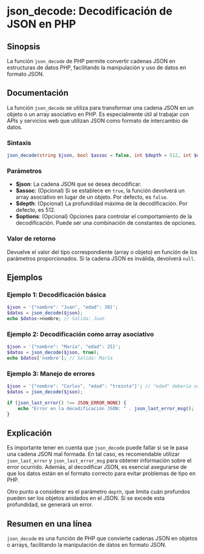 <!--
Meta Description: # json_decode: Decodificación de JSON en PHP ## Sinopsis La función `json_decode` de PHP permite convertir cadenas JSON en estructuras de datos PHP, f...
Meta Keywords: json, php, datos, json_decode, decodificación
-->

# json_decode: Decodificación de JSON en PHP

## Sinopsis
La función `json_decode` de PHP permite convertir cadenas JSON en estructuras de datos PHP, facilitando la manipulación y uso de datos en formato JSON.

## Documentación
La función `json_decode` se utiliza para transformar una cadena JSON en un objeto o un array asociativo en PHP. Es especialmente útil al trabajar con APIs y servicios web que utilizan JSON como formato de intercambio de datos.

### Sintaxis
```php
json_decode(string $json, bool $assoc = false, int $depth = 512, int $options = 0): mixed
```

### Parámetros
- **$json**: La cadena JSON que se desea decodificar.
- **$assoc**: (Opcional) Si se establece en `true`, la función devolverá un array asociativo en lugar de un objeto. Por defecto, es `false`.
- **$depth**: (Opcional) La profundidad máxima de la decodificación. Por defecto, es 512.
- **$options**: (Opcional) Opciones para controlar el comportamiento de la decodificación. Puede ser una combinación de constantes de opciones.

### Valor de retorno
Devuelve el valor del tipo correspondiente (array o objeto) en función de los parámetros proporcionados. Si la cadena JSON es inválida, devolverá `null`.

## Ejemplos

### Ejemplo 1: Decodificación básica
```php
$json = '{"nombre": "Juan", "edad": 30}';
$datos = json_decode($json);
echo $datos->nombre; // Salida: Juan
```

### Ejemplo 2: Decodificación como array asociativo
```php
$json = '{"nombre": "María", "edad": 25}';
$datos = json_decode($json, true);
echo $datos['nombre']; // Salida: María
```

### Ejemplo 3: Manejo de errores
```php
$json = '{"nombre": "Carlos", "edad": "treinta"}'; // "edad" debería ser un número
$datos = json_decode($json);

if (json_last_error() !== JSON_ERROR_NONE) {
    echo "Error en la decodificación JSON: " . json_last_error_msg();
}
```

## Explicación
Es importante tener en cuenta que `json_decode` puede fallar si se le pasa una cadena JSON mal formada. En tal caso, es recomendable utilizar `json_last_error` y `json_last_error_msg` para obtener información sobre el error ocurrido. Además, al decodificar JSON, es esencial asegurarse de que los datos están en el formato correcto para evitar problemas de tipo en PHP.

Otro punto a considerar es el parámetro `depth`, que limita cuán profundos pueden ser los objetos anidados en el JSON. Si se excede esta profundidad, se generará un error.

## Resumen en una línea
`json_decode` es una función de PHP que convierte cadenas JSON en objetos o arrays, facilitando la manipulación de datos en formato JSON.